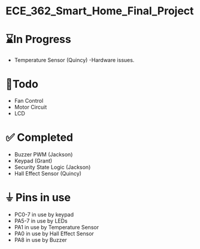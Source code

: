 # ECE_362_Smart_Home_Final_Project

# ⌛In Progress
- Temperature Sensor (Quincy) -Hardware issues.

# 🎯Todo
- Fan Control
- Motor Circuit
- LCD

# ✅ Completed
- Buzzer PWM (Jackson)
- Keypad (Grant)
- Security State Logic (Jackson)
- Hall Effect Sensor (Quincy)

# ⏚ Pins in use
- PC0-7 in use by keypad
- PA5-7 in use by LEDs
- PA1 in use by Temperature Sensor
- PA0 in use by Hall Effect Sensor
- PA8 in use by Buzzer